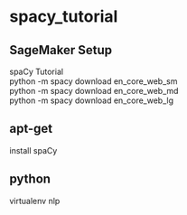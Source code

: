 # spacy_tutorial

## SageMaker Setup 

spaCy Tutorial  
python -m spacy download en_core_web_sm  
python -m spacy download en_core_web_md  
python -m spacy download en_core_web_lg  

## apt-get
install spaCy

## python
virtualenv nlp

